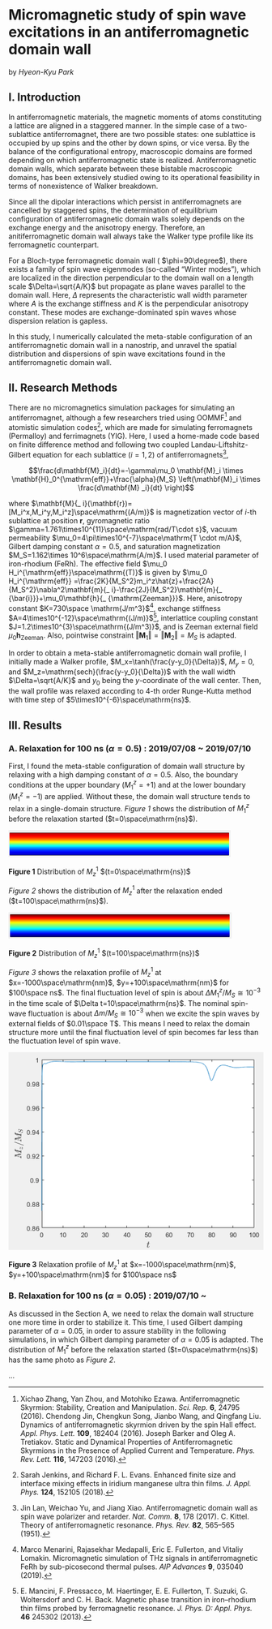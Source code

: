 
# Micromagnetic study of spin wave excitations in an antiferromagnetic domain wall

by _Hyeon-Kyu Park_

## I.	Introduction

In antiferromagnetic materials, the magnetic moments of atoms constituting a lattice are aligned in a staggered manner. In the simple case of a two-sublattice antiferromagnet, there are two possible states: one sublattice is occupied by up spins and the other by down spins, or vice versa. By the balance of the configurational entropy, macroscopic domains are formed depending on which antiferromagnetic state is realized. Antiferromagnetic domain walls, which separate between these bistable macroscopic domains, has been extensively studied owing to its operational feasibility in terms of nonexistence of Walker breakdown.

Since all the dipolar interactions which persist in antiferromagnets are cancelled by staggered spins, the determination of equilibrium configuration of antiferromagnetic domain walls solely depends on the exchange energy and the anisotropy energy. Therefore, an anitiferromagnetic domain wall always take the Walker type profile like its ferromagnetic counterpart.

For a Bloch-type ferromagnetic domain wall ( $\phi=90\degree$), there exists a family of spin wave eigenmodes (so-called “Winter modes”), which are localized in the direction perpendicular to the domain wall on a length scale $\Delta=\sqrt{A/K}$ but propagate as plane waves parallel to the domain wall. Here, $\Delta$ represents the characteristic wall width parameter where $A$ is the exchange stiffness and $K$ is the perpendicular anisotropy constant. These modes are exchange-dominated spin waves whose dispersion relation is gapless.

In this study, I numerically calculated the meta-stable configuration of an antiferromagnetic domain wall in a nanostrip, and unravel the spatial distribution and dispersions of spin wave excitations found in the antiferromagnetic domain wall.

## II. Research Methods

There are no micromagnetics simulation packages for simulating an antiferromagnet, although a few researchers tried using OOMMF[^1] and atomistic simulation codes[^2], which are made for simulating ferromagnets (Permalloy) and ferrimagnets (YIG). Here, I used a home-made code based on finite difference method and following two coupled Landau-Liftshitz-Gilbert equation for each sublattice ($i = 1, 2$) of antiferromagnets[^3],

$$\frac{d\mathbf{M}_i}{dt}=-\gamma\mu_0 \mathbf{M}_i \times \mathbf{H}_0^{\mathrm{eff}}+\frac{\alpha}{M_S} \left(\mathbf{M}_i \times \frac{d\mathbf{M} _i}{dt} \right)$$

where $\mathbf{M}{_ i}(\mathbf{r})=[M_i^x,M_i^y,M_i^z]\space\mathrm{(A/m)}$ is magnetization vector of $i$-th sublattice at position $\mathbf{r}$, gyromagnetic ratio $\gamma=1.761\times10^{11}\space\mathrm{rad/T\cdot s}$, vacuum permeability $\mu_0=4\pi\times10^{-7}\space\mathrm{T \cdot m/A}$, Gilbert damping constant $\alpha=0.5$, and saturation magnetization $M_S=1.162\times 10^6\space\mathrm{A/m}$. I used material parameter of iron-rhodium (FeRh). The effective field $\mu_0 H_i^{\mathrm{eff}}\space\mathrm{(T)}$ is given by $\mu_0 H_i^{\mathrm{eff}} =\frac{2K}{M_S^2}m_i^z\hat{z}+\frac{2A}{M_S^2}\nabla^2\mathbf{m}{_ i}-\frac{2J}{M_S^2}\mathbf{m}{_ {\bar{i}}}+\mu_0\mathbf{h}{_ {\mathrm{Zeeman}}}$. Here, anisotropy constant $K=730\space \mathrm{J/m^3}$[^4], exchange stiffness $A=4\times10^{-12}\space\mathrm{(J/m)}$[^5], interlattice coupling constant $J=1.2\times10^{3}\space\mathrm{(J/m^3)}$, and is Zeeman external field $\mu_0\mathbf{h}_{\mathrm{Zeeman}}$. Also, pointwise constraint $\Vert{\mathbf{M}_1}\Vert=\Vert{\mathbf{M}_2}\Vert=M_S$ is adapted.

In order to obtain a meta-stable antiferromagnetic domain wall profile, I initially made a Walker profile, $M_x=\tanh(\frac{y-y_0}{\Delta})$, $M_y=0$, and $M_z=\mathrm{sech}(\frac{y-y_0}{\Delta})$ with the wall width $\Delta=\sqrt{A/K}$ and $y_0$ being the $y$-coordinate of the wall center. Then, the wall profile was relaxed according to 4-th order Runge-Kutta method with time step of $5\times10^{-6}\space\mathrm{ns}$.

## III. Results
 
 ### A. Relaxation for 100 ns ($\alpha=0.5$) : 2019/07/08 ~ 2019/07/10
First, I found the meta-stable configuration of domain wall structure by relaxing with a high damping constant of $\alpha=0.5$. Also, the boundary conditions at the upper boundary ($M_1^z=+1$) and at the lower boundary ($M_1^z=-1$) are applied. Without these, the domain wall structure tends to relax in a single-domain structure.
_Figure 1_ shows the distribution of $M_1^z$ before the relaxation started ($t=0\space\mathrm{ns}$). 

![Figure 1](./figure/0712_2.PNG)

__Figure 1__ Distribution of $M_z^1$ $(t=0\space\mathrm{ns})$

_Figure 2_ shows the distribution of $M_z^1$ after the relaxation ended ($t=100\space\mathrm{ns}$).

![Figure 2](./figure/0712_3.PNG)

__Figure 2__ Distribution of $M_z^1$ $(t=100\space\mathrm{ns})$

_Figure 3_ shows the relaxation profile of $M_z^1$ at $x=-1000\space\mathrm{nm}$, $y=+100\space\mathrm{nm}$ for $100\space ns$. The final fluctuation level of spin is about $\Delta M_1^z/M_S\cong10^{-3}$ in the time scale of $\Delta t=10\space\mathrm{ns}$. The nominal spin-wave fluctuation is about $\Delta m/M_S\cong10^{-3}$ when we excite the spin waves by external fields of $0.01\space T$. This means I need to relax the domain structure more until the final fluctuation level of spin becomes far less than the fluctuation level of spin wave.

![Figure 3](./figure/0712_1.PNG)

__Figure 3__ Relaxation profile of $M_z^1$ at $x=-1000\space\mathrm{nm}$, $y=+100\space\mathrm{nm}$ for $100\space ns$

### B. Relaxation for 100 ns ($\alpha=0.05$) : 2019/07/10 ~

As discussed in the Section A, we need to relax the domain wall structure one more time in order to stabilize it. This time, I used Gilbert damping parameter of $\alpha=0.05$, in order to assure stability in the following simulations, in which Gilbert damping parameter of $\alpha=0.05$ is adapted.
The distribution of $M_1^z$ before the relaxation started ($t=0\space\mathrm{ns}$) has the same photo as _Figure 2_.

...

[^1]:Xichao Zhang, Yan Zhou, and Motohiko Ezawa. Antiferromagnetic Skyrmion: Stability, Creation and Manipulation. *Sci. Rep.* **6**, 24795 (2016).
Chendong Jin, Chengkun Song, Jianbo Wang, and Qingfang Liu. Dynamics of antiferromagnetic skyrmion driven by the spin Hall effect. *Appl. Phys. Lett.* **109**, 182404 (2016).
Joseph Barker and Oleg A. Tretiakov. Static and Dynamical Properties of Antiferromagnetic Skyrmions in the Presence of Applied Current and Temperature. *Phys. Rev. Lett.* **116**, 147203 (2016).
[^2]:Sarah Jenkins, and Richard F. L. Evans. Enhanced finite size and interface mixing effects in iridium manganese ultra thin films. *J. Appl. Phys.* **124**, 152105 (2018).
[^3]:Jin Lan, Weichao Yu, and Jiang Xiao. Antiferromagnetic domain wall as spin wave polarizer and retarder. _Nat. Comm._ **8**, 178 (2017).
C. Kittel. Theory of antiferromagnetic resonance. _Phys. Rev._ **82**, 565–565 (1951).
[^4]:Marco Menarini, Rajasekhar Medapalli, Eric E. Fullerton, and Vitaliy Lomakin. Micromagnetic simulation of THz signals in antiferromagnetic FeRh by sub-picosecond thermal pulses. _AIP Advances_ **9**, 035040 (2019).
[^5]:E. Mancini, F. Pressacco, M. Haertinger, E. E. Fullerton, T. Suzuki, G. Woltersdorf and C. H. Back. Magnetic phase transition in iron–rhodium thin films probed by ferromagnetic resonance. _J. Phys. D: Appl. Phys._ **46** 245302 (2013).
